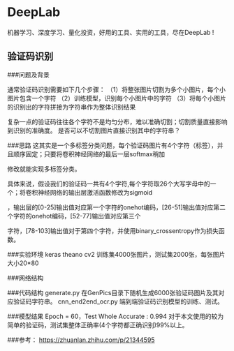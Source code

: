 DeepLab
=====
机器学习、深度学习、量化投资，好用的工具、实用的工具，尽在DeepLab ! 

验证码识别
---------
###问题及背景

通常验证码识别需要如下几个步骤：
（1）将整张图片切割为多个小图片，每个小图片包含一个字符
（2）训练模型，识别每个小图片中的字符
（3）将每个小图片的识别出的字符拼接为字符串作为整体识别结果

复杂一点的验证码往往各个字符不是均匀分布，难以准确切割；切割质量直接影响到识别的准确度。
是否可以不切割图片直接识别其中的字符串？

###思路
这其实是一个多标签分类问题，每个验证码图片有4个字符（标签），并且顺序固定；只要将卷积神经网络的最后一层softmax稍加

修改就能实现多标签分类。

具体来说，假设我们的验证码一共有4个字符,每个字符取26个大写字母中的一个；将卷积神经网络的输出层激活函数修改为sigmoid

，输出层的[0-25]输出值对应第一个字符的onehot编码，[26-51]输出值对应第二个字符的onehot编码，[52-77]输出值对应第三个

字符，[78-103]输出值对于第四个字符，并使用binary_crossentropy作为损失函数。

###实验环境
keras theano cv2
训练集4000张图片，测试集2000张，每张图片大小20*80

###网络结构

###代码结构
generate.py 在GenPics目录下随机生成6000张验证码图片及其对应验证码字符串。
cnn_end2end_ocr.py 端到端验证码识别模型的训练、测试。

###模型结果
Epoch = 60，Test Whole Accurate :  0.994
对于本文使用的较为简单的验证码，测试集整体正确率(4个字符都正确识别)99%以上。

###参考：
https://zhuanlan.zhihu.com/p/21344595
